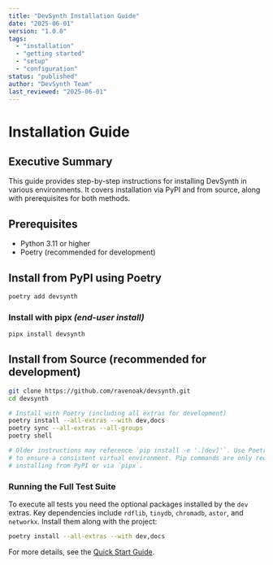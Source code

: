 ```yaml
---
title: "DevSynth Installation Guide"
date: "2025-06-01"
version: "1.0.0"
tags:
  - "installation"
  - "getting started"
  - "setup"
  - "configuration"
status: "published"
author: "DevSynth Team"
last_reviewed: "2025-06-01"
---
```


# Installation Guide

## Executive Summary

This guide provides step-by-step instructions for installing DevSynth in various environments. It covers installation via PyPI and from source, along with prerequisites for both methods.

## Prerequisites
- Python 3.11 or higher
- Poetry (recommended for development)

## Install from PyPI using Poetry
```bash
poetry add devsynth
```

### Install with pipx *(end-user install)*

```bash
pipx install devsynth
```

## Install from Source (recommended for development)
```bash
git clone https://github.com/ravenoak/devsynth.git
cd devsynth

# Install with Poetry (including all extras for development)
poetry install --all-extras --with dev,docs
poetry sync --all-extras --all-groups
poetry shell

# Older instructions may reference `pip install -e '.[dev]'`. Use Poetry instead
# to ensure a consistent virtual environment. Pip commands are only required for
# installing from PyPI or via `pipx`.
```

### Running the Full Test Suite

To execute all tests you need the optional packages installed by the `dev`
extras. Key dependencies include `rdflib`, `tinydb`, `chromadb`, `astor`, and
`networkx`. Install them along with the project:

```bash
poetry install --all-extras --with dev,docs
```

For more details, see the [Quick Start Guide](../getting_started/quick_start_guide.md).
